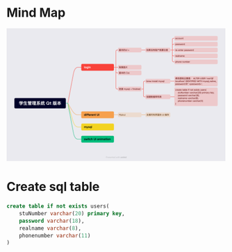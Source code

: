 # Mind Map
![MindMap](学生管理系统%20Qt%20版本.png)
# Create sql table
```sql
create table if not exists users(
    stuNumber varchar(20) primary key,
    password varchar(18),
    realname varchar(8),
    phonenumber varchar(11)
)
```